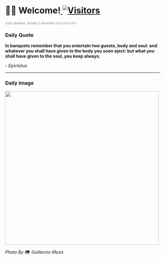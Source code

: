 <h1>👋🏽 Welcome!<a href="https://github.com/OmitNomis/"> <img src="https://visitor-badge.laobi.icu/badge?page_id=OmitNomis" alt="Visitors"></a></h1>

<i><p style="font-size: 0.6rem; color:gray">(Last Updated: Sunday 2 November at 02:00 UTC)</p></i>

<h3> Daily Quote </h3>
<b><p>In banquets remember that you entertain two guests, body and soul: and whatever you shall have given to the body you soon eject: but what you shall have given to the soul, you keep always.</p></b>
<i><caption style="font-size: 0.8rem; color:gray;">- Epictetus</caption></i>


<hr>

<h3>Daily Image</h3>
<a href="https://images.pexels.com/photos/34505700/pexels-photo-34505700.jpeg" target="_blank"><img style="height:500px;" src="https://images.pexels.com/photos/34505700/pexels-photo-34505700.jpeg"/></a>

<i><caption style="font-size: 0.8rem; color:gray;"> Photo By 📷: Guillermo Meza</caption></i>
